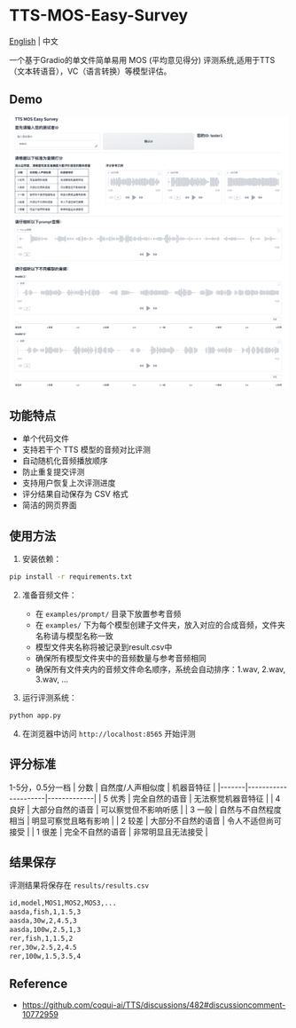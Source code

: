 # TTS-MOS-Easy-Survey

[English](./readme_en.md) | 中文

一个基于Gradio的单文件简单易用 MOS (平均意见得分) 评测系统,适用于TTS（文本转语音），VC（语言转换）等模型评估。

## Demo
![demo](assets/demo.png)

## 功能特点

- 单个代码文件
- 支持若干个 TTS 模型的音频对比评测
- 自动随机化音频播放顺序
- 防止重复提交评测
- 支持用户恢复上次评测进度
- 评分结果自动保存为 CSV 格式
- 简洁的网页界面

## 使用方法

1. 安装依赖：
```bash
pip install -r requirements.txt
```
2. 准备音频文件：
   - 在 `examples/prompt/` 目录下放置参考音频
   - 在 `examples/` 下为每个模型创建子文件夹，放入对应的合成音频，文件夹名称请与模型名称一致
   - 模型文件夹名称将被记录到result.csv中
   - 确保所有模型文件夹中的音频数量与参考音频相同
   - 确保所有文件夹内的音频文件命名顺序，系统会自动排序：1.wav, 2.wav, 3.wav, ...

3. 运行评测系统：
```bash
python app.py
```
4. 在浏览器中访问 `http://localhost:8565` 开始评测

## 评分标准 
1-5分，0.5分一档
| 分数 | 自然度/人声相似度 | 机器音特征 |
|-------|---------------------|-------------|
| 5 优秀 | 完全自然的语音 | 无法察觉机器音特征 |
| 4 良好 | 大部分自然的语音 | 可以察觉但不影响听感 |
| 3 一般 | 自然与不自然程度相当 | 明显可察觉且略有影响 |
| 2 较差 | 大部分不自然的语音 | 令人不适但尚可接受 |
| 1 很差 | 完全不自然的语音 | 非常明显且无法接受 |

## 结果保存

评测结果将保存在 `results/results.csv`

```csv
id,model,MOS1,MOS2,MOS3,...
aasda,fish,1,1.5,3
aasda,30w,2,4.5,3
aasda,100w,2.5,1,3
rer,fish,1,1.5,2
rer,30w,2.5,2,4.5
rer,100w,1.5,3.5,4
```

## Reference
- https://github.com/coqui-ai/TTS/discussions/482#discussioncomment-10772959